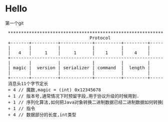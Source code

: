 # Hello
第一个git


 <pre>
 **********************************************************************
                                Protocol
 +-------+----------+------------+----------+---------+---------------+
 |       |          |            |          |         |               |
 |   4   |     1    |     1      |    1     |    4    |       N       |
 +--------------------------------------------------------------------+
 |       |          |            |          |         |               |
 | magic |  version | serializer | command  |  length |      body     |
 |       |          |            |          |         |               |
 +-------+----------+------------+----------+---------+---------------+
 消息头11个字节定长
 = 4 // 魔数,magic = (int) 0x12345678
 + 1 // 版本号,通常情况下时预留字段,用于协议升级的时候用到.
 + 1 // 序列化算法,如何把Java对象转换二进制数据已经二进制数据如何转换回Java对象
 + 1 // 指令
 + 4 // 数据部分的长度,int类型
 </pre>